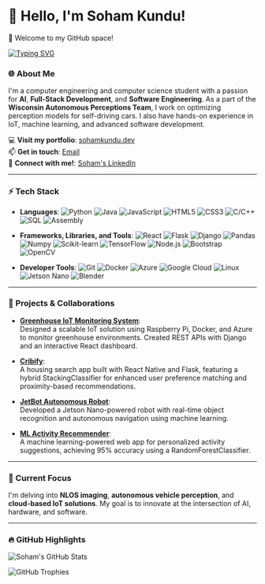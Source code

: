 # 👋 Hello, I'm Soham Kundu!

🚀 Welcome to my GitHub space!

[![Typing SVG](https://readme-typing-svg.herokuapp.com?color=36BCF7&lines=Computer+Engineer;Machine+Learning+Engineer;IOT+Pioneer)](https://git.io/typing-svg)

### 🌐 About Me
I'm a computer engineering and computer science student with a passion for **AI**, **Full-Stack Development**, and **Software Engineering**. As a part of the **Wisconsin Autonomous Perceptions Team**, I work on optimizing perception models for self-driving cars. I also have hands-on experience in IoT, machine learning, and advanced software development.

💻 **Visit my portfolio**: [sohamkundu.dev](https://www.sohamkundu.dev)  
📫 **Get in touch**: [Email](mailto:skundu6@wisc.edu)  
🔗 **Connect with me!**: [Soham's LinkedIn](https://www.linkedin.com/in/sohamkundu27)

---

### ⚡ Tech Stack

- **Languages**: 
  ![Python](https://img.shields.io/badge/-Python-3776AB?logo=python&logoColor=white)
  ![Java](https://img.shields.io/badge/-Java-007396?logo=java&logoColor=white)
  ![JavaScript](https://img.shields.io/badge/-JavaScript-F7DF1E?logo=javascript&logoColor=black)
  ![HTML5](https://img.shields.io/badge/-HTML5-E34F26?logo=html5&logoColor=white)
  ![CSS3](https://img.shields.io/badge/-CSS3-1572B6?logo=css3&logoColor=white)
  ![C/C++](https://img.shields.io/badge/-C/C++-00599C?logo=cplusplus&logoColor=white)
  ![SQL](https://img.shields.io/badge/-SQL-4479A1?logo=postgresql&logoColor=white)
  ![Assembly](https://img.shields.io/badge/-Assembly-000000)

- **Frameworks, Libraries, and Tools**: 
  ![React](https://img.shields.io/badge/-React-61DAFB?logo=react&logoColor=black)
  ![Flask](https://img.shields.io/badge/-Flask-000000?logo=flask&logoColor=white)
  ![Django](https://img.shields.io/badge/-Django-092E20?logo=django&logoColor=white)
  ![Pandas](https://img.shields.io/badge/-Pandas-150458?logo=pandas&logoColor=white)
  ![Numpy](https://img.shields.io/badge/-Numpy-013243?logo=numpy&logoColor=white)
  ![Scikit-learn](https://img.shields.io/badge/-Scikit--learn-F7931E?logo=scikit-learn&logoColor=white)
  ![TensorFlow](https://img.shields.io/badge/-TensorFlow-FF6F00?logo=tensorflow&logoColor=white)
  ![Node.js](https://img.shields.io/badge/-Node.js-339933?logo=node.js&logoColor=white)
  ![Bootstrap](https://img.shields.io/badge/-Bootstrap-7952B3?logo=bootstrap&logoColor=white)
  ![OpenCV](https://img.shields.io/badge/-OpenCV-5C3EE8?logo=opencv&logoColor=white)

- **Developer Tools**: 
  ![Git](https://img.shields.io/badge/-Git-F05032?logo=git&logoColor=white)
  ![Docker](https://img.shields.io/badge/-Docker-2496ED?logo=docker&logoColor=white)
  ![Azure](https://img.shields.io/badge/-Azure-0078D4?logo=microsoftazure&logoColor=white)
  ![Google Cloud](https://img.shields.io/badge/-Google_Cloud-4285F4?logo=googlecloud&logoColor=white)
  ![Linux](https://img.shields.io/badge/-Linux-FCC624?logo=linux&logoColor=black)
  ![Jetson Nano](https://img.shields.io/badge/-Jetson_Nano-76B900?logo=nvidia&logoColor=white)
  ![Blender](https://img.shields.io/badge/-Blender-F5792A?logo=blender&logoColor=white)

---

### 🚀 Projects & Collaborations

- **[Greenhouse IoT Monitoring System](https://github.com/sohamkundu27/Greenhouse-IoT-Monitoring-System)**:  
  Designed a scalable IoT solution using Raspberry Pi, Docker, and Azure to monitor greenhouse environments. Created REST APIs with Django and an interactive React dashboard.

- **[Cribify](https://github.com/sohamkundu27/Cribify)**:  
  A housing search app built with React Native and Flask, featuring a hybrid StackingClassifier for enhanced user preference matching and proximity-based recommendations.

- **[JetBot Autonomous Robot](https://github.com/sohamkundu27/Jetbot)**:  
  Developed a Jetson Nano-powered robot with real-time object recognition and autonomous navigation using machine learning.

- **[ML Activity Recommender](https://github.com/sohamkundu27/ML-Activities-Recomender-System)**:  
  A machine learning-powered web app for personalized activity suggestions, achieving 95% accuracy using a RandomForestClassifier.

---

### 🌱 Current Focus
I'm delving into **NLOS imaging**, **autonomous vehicle perception**, and **cloud-based IoT solutions**. My goal is to innovate at the intersection of AI, hardware, and software.

---

### 🔥 GitHub Highlights

![Soham's GitHub Stats](https://github-readme-stats.vercel.app/api?username=sohamkundu27&show_icons=true&theme=radical)

![GitHub Trophies](https://github-profile-trophy.vercel.app/?username=sohamkundu27&theme=radical)
